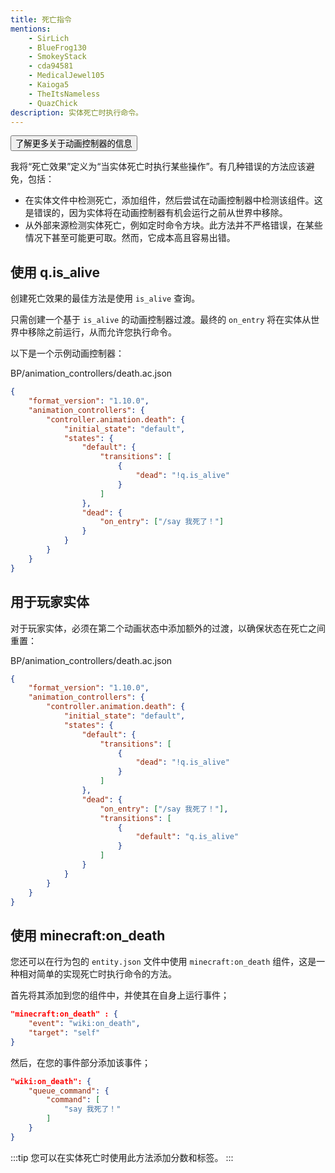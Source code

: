 ```yaml
---
title: 死亡指令
mentions:
    - SirLich
    - BlueFrog130
    - SmokeyStack
    - cda94581
    - MedicalJewel105
    - Kaioga5
    - TheItsNameless
    - QuazChick
description: 实体死亡时执行命令。
---
```


<Button link="animation-controllers-intro">了解更多关于动画控制器的信息</Button>

我将“死亡效果”定义为“当实体死亡时执行某些操作”。有几种错误的方法应该避免，包括：

- 在实体文件中检测死亡，添加组件，然后尝试在动画控制器中检测该组件。这是错误的，因为实体将在动画控制器有机会运行之前从世界中移除。
- 从外部来源检测实体死亡，例如定时命令方块。此方法并不严格错误，在某些情况下甚至可能更可取。然而，它成本高且容易出错。

## 使用 q.is_alive

创建死亡效果的最佳方法是使用 `is_alive` 查询。

只需创建一个基于 `is_alive` 的动画控制器过渡。最终的 `on_entry` 将在实体从世界中移除之前运行，从而允许您执行命令。

以下是一个示例动画控制器：

<CodeHeader>BP/animation_controllers/death.ac.json</CodeHeader>

```json
{
    "format_version": "1.10.0",
    "animation_controllers": {
        "controller.animation.death": {
            "initial_state": "default",
            "states": {
                "default": {
                    "transitions": [
                        {
                            "dead": "!q.is_alive"
                        }
                    ]
                },
                "dead": {
                    "on_entry": ["/say 我死了！"]
                }
            }
        }
    }
}
```

## 用于玩家实体

对于玩家实体，必须在第二个动画状态中添加额外的过渡，以确保状态在死亡之间重置：

<CodeHeader>BP/animation_controllers/death.ac.json</CodeHeader>

```json
{
    "format_version": "1.10.0",
    "animation_controllers": {
        "controller.animation.death": {
            "initial_state": "default",
            "states": {
                "default": {
                    "transitions": [
                        {
                            "dead": "!q.is_alive"
                        }
                    ]
                },
                "dead": {
                    "on_entry": ["/say 我死了！"],
                    "transitions": [
                        {
                            "default": "q.is_alive"
                        }
                    ]
                }
            }
        }
    }
}
```

## 使用 minecraft:on_death

您还可以在行为包的 `entity.json` 文件中使用 `minecraft:on_death` 组件，这是一种相对简单的实现死亡时执行命令的方法。

首先将其添加到您的组件中，并使其在自身上运行事件；

```json
"minecraft:on_death" : {
    "event": "wiki:on_death",
    "target": "self"
}
```

然后，在您的事件部分添加该事件；

```json
"wiki:on_death": {
    "queue_command": {
        "command": [
            "say 我死了！"
        ]
    }
}
```

:::tip
您可以在实体死亡时使用此方法添加分数和标签。
:::